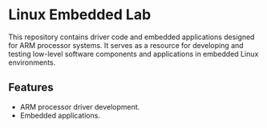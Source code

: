 # Linux Embedded Lab

This repository contains driver code and embedded applications designed for ARM processor systems. It serves as a resource for developing and testing low-level software components and applications in embedded Linux environments.

## Features
- ARM processor driver development.
- Embedded applications.